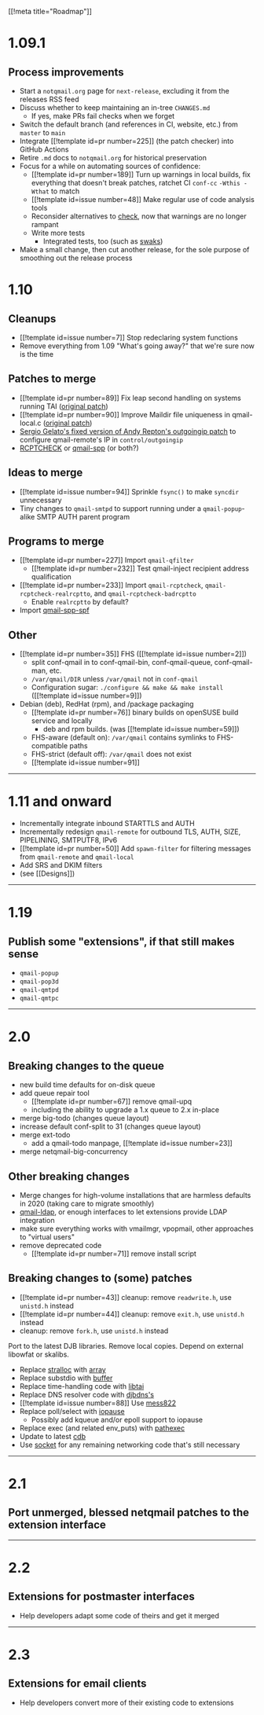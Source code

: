 [[!meta title="Roadmap"]]

# 1.09.1

## Process improvements

- Start a `notqmail.org` page for `next-release`, excluding it from the releases RSS feed
- Discuss whether to keep maintaining an in-tree `CHANGES.md`
    - If yes, make PRs fail checks when we forget
- Switch the default branch (and references in CI, website, etc.) from `master` to `main`
- Integrate [[!template id=pr number=225]] (the patch checker) into GitHub Actions
- Retire `.md` docs to `notqmail.org` for historical preservation
- Focus for a while on automating sources of confidence:
    - [[!template id=pr number=189]] Turn up warnings in local builds,
      fix everything that doesn't break patches, ratchet CI `conf-cc`
      `-Wthis -Wthat` to match
    - [[!template id=issue number=48]] Make regular use of code analysis tools
    - Reconsider alternatives to
      [check](https://libcheck.github.io/check),
      now that warnings are no longer rampant
    - Write more tests
        - Integrated tests, too (such as [swaks](https://jetmore.org/john/code/swaks/))
- Make a small change, then cut another release, for the sole purpose of
  smoothing out the release process

# 1.10

## Cleanups

- [[!template id=issue number=7]] Stop redeclaring system functions
- Remove everything from 1.09 "What's going away?" that we're sure now is the time

## Patches to merge

- [[!template id=pr number=89]] Fix leap second handling on systems running TAI ([original patch](https://su.bze.ro/software/netqmail-1.05-TAI-leapsecs.patch))
- [[!template id=pr number=90]] Improve Maildir file uniqueness in qmail-local.c ([original patch](https://su.bze.ro/software/qmail-1.03-maildir-uniq.patch))
- [Sergio Gelato's fixed version of Andy Repton's outgoingip patch](https://qmail.notqmail.org/outgoingip.patch) to configure qmail-remote's IP in `control/outgoingip`
- [RCPTCHECK](http://www.soffian.org/downloads/qmail/qmail-smtpd-doc.html)
  or
  [qmail-spp](http://qmail-spp.sourceforge.net/doc/)
  (or both?)

## Ideas to merge

- [[!template id=issue number=94]] Sprinkle `fsync()` to make `syncdir` unnecessary
- Tiny changes to `qmail-smtpd` to support running under a `qmail-popup`-alike SMTP AUTH parent program

## Programs to merge

- [[!template id=pr number=227]] Import `qmail-qfilter`
    - [[!template id=pr number=232]] Test qmail-inject recipient address qualification
- [[!template id=pr number=233]] Import `qmail-rcptcheck`, `qmail-rcptcheck-realrcptto`, and `qmail-rcptcheck-badrcptto`
    - Enable `realrcptto` by default?
- Import [qmail-spp-spf](https://www.caputo.com/foss/qmail-spp-spf/)

## Other

- [[!template id=pr number=35]] FHS ([[!template id=issue number=2]])
  - split conf-qmail in to conf-qmail-bin, conf-qmail-queue, conf-qmail-man, etc.
  - `/var/qmail/DIR` unless `/var/qmail` not in `conf-qmail`
  - Configuration sugar: `./configure && make && make install` ([[!template id=issue number=9]])
- Debian (deb), RedHat (rpm), and /package packaging
  - [[!template id=pr number=76]] binary builds on openSUSE build service and locally
    - deb and rpm builds.  (was [[!template id=issue number=59]])
  - FHS-aware (default on): `/var/qmail` contains symlinks to FHS-compatible paths
  - FHS-strict (default off): `/var/qmail` does not exist
  - [[!template id=issue number=91]]

-----

# 1.11 and onward

- Incrementally integrate inbound STARTTLS and AUTH
- Incrementally redesign `qmail-remote` for outbound TLS, AUTH, SIZE, PIPELINING, SMTPUTF8, IPv6
- [[!template id=pr number=50]] Add `spawn-filter` for filtering messages from `qmail-remote` and `qmail-local`
- Add SRS and DKIM filters
- (see [[Designs]])

-----

# 1.19

## Publish some "extensions", if that still makes sense

- `qmail-popup`
- `qmail-pop3d`
- `qmail-qmtpd`
- `qmail-qmtpc`

-----

# 2.0

## Breaking changes to the queue

- new build time defaults for on-disk queue
- add queue repair tool
  - [[!template id=pr number=67]] remove qmail-upq
  - including the ability to upgrade a 1.x queue to 2.x in-place
- merge big-todo (changes queue layout)
- increase default conf-split to 31 (changes queue layout)
- merge ext-todo
  - add a qmail-todo manpage, [[!template id=issue number=23]]
- merge netqmail-big-concurrency

## Other breaking changes

- Merge changes for high-volume installations that are harmless defaults in 2020 (taking care to migrate smoothly)
- [qmail-ldap](http://www.nrg4u.com), or enough interfaces to let extensions provide LDAP integration
- make sure everything works with vmailmgr, vpopmail, other approaches to "virtual users"
- remove deprecated code
  - [[!template id=pr number=71]] remove install script

## Breaking changes to (some) patches

- [[!template id=pr number=43]] cleanup: remove `readwrite.h`, use `unistd.h` instead
- [[!template id=pr number=44]] cleanup: remove `exit.h`, use `unistd.h` instead
- cleanup: remove `fork.h`, use `unistd.h` instead

Port to the latest DJB libraries.
Remove local copies.
Depend on external libowfat or skalibs.

- Replace [stralloc](https://cr.yp.to/lib/stralloc.html) with [array](https://cr.yp.to/lib/array.html)
- Replace substdio with [buf](https://cr.yp.to/lib/buffer_get.html)[fer](https://cr.yp.to/lib/buffer_put.html)
- Replace time-handling code with [libtai](https://cr.yp.to/libtai/tai.html)
- Replace DNS resolver code with [djbdns's](https://cr.yp.to/djbdns/dns.html)
- [[!template id=issue number=88]] Use [mess822](https://cr.yp.to/mess822.html)
- Replace poll/select with [iopause](https://cr.yp.to/lib/iopause.html)
  - Possibly add kqueue and/or epoll support to iopause
- Replace exec (and related env_puts) with [pathexec](https://cr.yp.to/lib/pathexec.html)
- Update to latest [cdb](https://cr.yp.to/cdb/reading.html)
- Use [socket](https://cr.yp.to/lib/socket.html) for any remaining networking code that's still necessary


-----

# 2.1

## Port unmerged, blessed netqmail patches to the extension interface

-----

# 2.2

## Extensions for postmaster interfaces

- Help developers adapt some code of theirs and get it merged

-----

# 2.3

## Extensions for email clients

- Help developers convert more of their existing code to extensions
